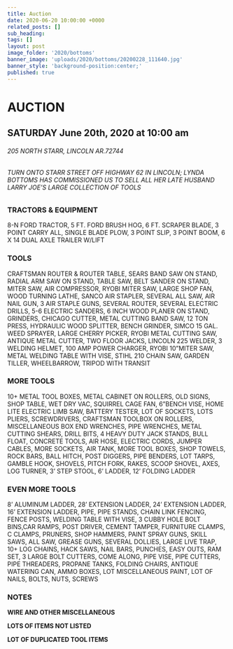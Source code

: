 ```yaml
---
title: Auction
date: 2020-06-20 10:00:00 +0000
related_posts: []
sub_heading:  
tags: []
layout: post
image_folder: '2020/bottoms'
banner_image: 'uploads/2020/bottoms/20200228_111640.jpg'
banner_style: 'background-position:center;'
published: true
---
```

# AUCTION
## SATURDAY June 20th, 2020 at 10:00 am

###### 205 NORTH STARR, LINCOLN AR.72744
###### TURN ONTO STARR STREET OFF HIGHWAY 62 IN LINCOLN; LYNDA BOTTOMS HAS COMMISSIONED US TO SELL ALL HER LATE HUSBAND LARRY JOE’S LARGE COLLECTION OF TOOLS

<!--break-->
### TRACTORS & EQUIPMENT
8-N FORD TRACTOR, 5 FT. FORD BRUSH HOG, 6 FT. SCRAPER BLADE, 3 POINT CARRY ALL, SINGLE BLADE PLOW, 3 POINT SLIP, 3 POINT BOOM, 6 X 14 DUAL AXLE TRAILER W/LIFT


### TOOLS
CRAFTSMAN ROUTER & ROUTER TABLE, SEARS BAND SAW ON STAND, RADIAL ARM SAW ON STAND, TABLE SAW, BELT SANDER ON STAND, MITER SAW, AIR COMPRESSOR, RYOBI MITER SAW, LARGE SHOP FAN, WOOD TURNING LATHE, SANCO AIR STAPLER, SEVERAL ALL SAW, AIR NAIL GUN, 3 AIR STAPLE GUNS, SEVERAL ROUTER, SEVERAL ELECTRIC DRILLS, 5-6 ELECTRIC SANDERS, 6 INCH WOOD PLANER ON STAND, GRINDERS, CHICAGO CUTTER, METAL CUTTING BAND SAW, 12 TON PRESS, HYDRAULIC WOOD SPLITTER, BENCH GRINDER, SIMCO 15 GAL. WEED SPRAYER, LARGE CHERRY PICKER, RYOBI METAL CUTTING SAW, ANTIQUE METAL CUTTER, TWO FLOOR JACKS, LINCOLN 225 WELDER, 3 WELDING HELMET, 100 AMP POWER CHARGER, RYOBI 10”MITER SAW, METAL WELDING TABLE WITH VISE, STIHL 210 CHAIN SAW, GARDEN TILLER, WHEELBARROW, TRIPOD WITH TRANSIT

### MORE TOOLS
10+ METAL TOOL BOXES, METAL CABINET ON ROLLERS, OLD SIGNS, SHOP TABLE, WET DRY VAC, SQUIRREL CAGE FAN, 6”BENCH VISE, HOME LITE ELECTRIC LIMB SAW, BATTERY TESTER, LOT OF SOCKETS, LOTS PLIERS, SCREWDRIVERS, CRAFTSMAN TOOLBOX ON ROLLERS, MISCELLANEOUS BOX END WRENCHES, PIPE WRENCHES, METAL CUTTING SHEARS, DRILL BITS, 4 HEAVY DUTY JACK STANDS, BULL FLOAT, CONCRETE TOOLS, AIR HOSE, ELECTRIC CORDS, JUMPER CABLES, MORE SOCKETS, AIR TANK, MORE TOOL BOXES, SHOP TOWELS, ROCK BARS, BALL HITCH, POST DIGGERS, PIPE BENDERS, LOT TARPS, GAMBLE HOOK, SHOVELS, PITCH FORK, RAKES, SCOOP SHOVEL, AXES, LOG TURNER, 3’ STEP STOOL, 6’ LADDER, 12’ FOLDING LADDER

### EVEN MORE TOOLS
8’ ALUMINUM LADDER, 28’ EXTENSION LADDER, 24’ EXTENSION LADDER, 16’ EXTENSION LADDER, PIPE, PIPE STANDS, CHAIN LINK FENCING, FENCE POSTS, WELDING TABLE WITH VISE, 3 CUBBY HOLE BOLT BINS,CAR RAMPS, POST DRIVER, CEMENT TAMPER, FURNITURE CLAMPS, C CLAMPS, PRUNERS, SHOP HAMMERS, PAINT SPRAY GUNS, SKILL SAWS, ALL SAW, GREASE GUNS, SEVERAL DOLLIES, LARGE LIVE TRAP, 10+ LOG CHAINS, HACK SAWS, NAIL BARS, PUNCHES, EASY OUTS, RAM SET, 3 LARGE BOLT CUTTERS, COME ALONG, PIPE VISE, PIPE CUTTERS, PIPE THREADERS, PROPANE TANKS, FOLDING CHAIRS, ANTIQUE WATERING CAN, AMMO BOXES, LOT MISCELLANEOUS PAINT, LOT OF NAILS, BOLTS, NUTS, SCREWS

### NOTES
**WIRE AND OTHER MISCELLANEOUS**

**LOTS OF ITEMS NOT LISTED**

**LOT OF DUPLICATED TOOL ITEMS**